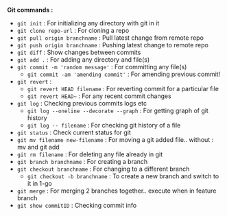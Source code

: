 **Git commands :**

- ```git init``` : For initializing any directory with git in it
- ```git clone repo-url``` : For cloning a repo
- ```git pull origin branchname``` : Pull latest change from remote repo
- ```git push origin branchname``` : Pushing latest change to remote repo
- ```git diff``` : Show changes between commits
- ```git add .``` : For adding any directory and file(s)
- ```git commit -m 'random message'``` : For committing any file(s)
  - ```git commit -am 'amending commit'``` : For amending previous commit!
- ```git revert``` :
  - ```git revert HEAD filename``` : For reverting commit for a particular file
  - ```git revert HEAD~``` : For any recent commit changes
- ```git log``` : Checking previous commits logs etc
  - ```git log --oneline --decorate --graph``` : For getting graph of git history
  - ```git log -- filename``` : For checking git history of a file
- ```git status``` : Check current status for git
- ```git mv filename new-filename``` : For moving a git added file.. without : mv and git add
- ```git rm filename``` : For deleting any file already in git
- ```git branch branchname``` : For creating a branch
- ```git checkout branchname``` : For changing to a different branch
  - ```git checkout -b branchname``` : To create a new branch and switch to it in 1-go
- ```git merge``` : For merging 2 branches together.. execute when in feature branch
- ```git show commitID``` : Checking commit info